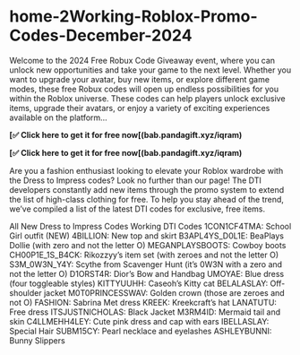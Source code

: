 # home-2Working-Roblox-Promo-Codes-December-2024
Welcome to the 2024 Free Robux Code Giveaway event, where you can unlock new opportunities and take your game to the next level. Whether you want to upgrade your avatar, buy new items, or explore different game modes, these free Robux codes will open up endless possibilities for you within the Roblox universe. These codes can help players unlock exclusive items, upgrade their avatars, or enjoy a variety of exciting experiences available on the platform…

**[✅ Click here to get it for free now[(bab.pandagift.xyz/iqram)**

**[✅ Click here to get it for free now[(bab.pandagift.xyz/iqram)**

Are you a fashion enthusiast looking to elevate your Roblox wardrobe with the Dress to Impress codes? Look no further than our page! The DTI developers constantly add new items through the promo system to extend the list of high-class clothing for free. To help you stay ahead of the trend, we’ve compiled a list of the latest DTI codes for exclusive, free items.

All New Dress to Impress Codes
Working DTI Codes
1CON1CF4TMA: School Girl outfit (NEW)
4BILLION: New top and skirt
B3APL4YS_D0L1E: BeaPlays Dollie (with zero and not the letter O)
MEGANPLAYSBOOTS: Cowboy boots
CH00P1E_1S_B4CK: Rikozzyy’s item set (with zeroes and not the letter O)
S3M_0W3N_Y4Y: Scythe from Scavenger Hunt (it’s 0W3N with a zero and not the letter O)
D1ORST4R: Dior’s Bow and Handbag
UMOYAE: Blue dress (four toggleable styles)
KITTYUUHH: Caseoh’s Kitty cat
BELALASLAY: Off-shoulder jacket
M0T0PRINCESSWAV: Golden crown (those are zeroes and not O)
FASHION: Sabrina Met dress
KREEK: Kreekcraft’s hat
LANATUTU: Free dress
ITSJUSTNICHOLAS: Black Jacket
M3RM4ID: Mermaid tail and skin
C4LLMEHH4LEY: Cute pink dress and cap with ears
IBELLASLAY: Special Hair
SUBM15CY: Pearl necklace and eyelashes
ASHLEYBUNNI: Bunny Slippers
